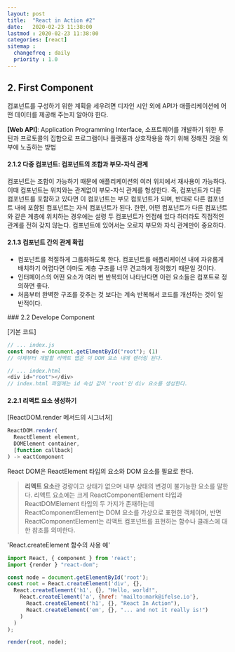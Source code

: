 ```yaml
---
layout: post
title:  "React in Action #2"
date:   2020-02-23 11:38:00 
lastmod : 2020-02-23 11:38:00
categories: [react]
sitemap :
  changefreq : daily
  priority : 1.0
---
```


## 2. First Component
컴포넌트를 구성하기 위한 계획을 세우려면 디자인 시안 외에 API가 애플리케이션에 어떤 데이터를 제공해 주는지 알아야 한다.

**[Web API]**: Application Programming Interface,
소프트웨어를 개발하기 위한 루틴과 프로토콜의 집합으로 프로그램이나 플랫폼과 상호작용을 하기 위해 정해진 것을 외부에 노출하는 방법

#### 2.1.2 다중 컴포넌트: 컴포넌트의 조합과 부모-자식 관계
컴포넌트는 조합이 가능하기 때문에 애플리케이션의 여러 위치에서 재사용이 가능하다. 이때 컴포넌트는 위치와는 관계없이 부모-자식 관계를 형성한다. 즉, 컴포넌트가 다른 컴포넌트를 포함하고 있다면 이 컴포넌트는 부모 컴포넌트가 되며, 반대로 다른 컴포넌트 내에 포함된 컴포넌트는 자식 컴포넌트가 된다. 한편, 어떤 컴포넌트가 다른 컴포넌트와 같은 계층에 위치하는 경우에는 설령 두 컴포넌트가 인접해 있다 하더라도 직접적인 관계를 전혀 갖지 않는다. 컴포넌트에 있어서는 오로지 부모와 자식 관계만이 중요하다.

#### 2.1.3 컴포넌트 간의 관계 확립
+ 컴포넌트를 적절하게 그룹화하도록 한다. 컴포넌트를 애플리케이션 내에 자유롭게 배치하기 어렵다면 아마도 계층 구조를 너무 견고하게 정의했기 때문일 것이다.
+ 인터페이스의 어떤 요소가 여러 번 반복되어 나타난다면 이런 요소들은 컴포트로 정의하면 좋다.
+ 처음부터 완벽한 구조를 갖추는 것 보다는 계속 반복해서 코드를 개선하는 것이 일반적이다.

<div class="divider"></div>
### 2.2 Develope Component

[기본 코드]
```javascript
// ... index.js
const node = document.getElmentById("root"); (1)
// 이제부터 개발할 리액트 앱은 이 DOM 요소 내에 렌더링 된다.

// ... index.html
<div id="root"></div>
// index.html 파일에는 id 속성 값이 'root'인 div 요소를 생성한다.
```

#### 2.2.1 리액트 요소 생성하기

[ReactDOM.render 메서드의 시그너처]
```javascript
ReactDOM.render(
  ReactElement element,
  DOMElement container,
  [function callback]
) -> eactComponent
```

React DOM은 ReactElement 타입의 요소와 DOM 요소를 필요로 한다.
> **리액트 요소**란 경량이고 상태가 없으며 내부 상태의 변경이 불가능한 요소를 말한다.
리액트 요소에는 크게 ReactComponentElement 타입과 ReactDOMElement 타입의 두 가지가 존재하는데 ReactComponentElement는 DOM 요소를 가상으로 표현한 객체이며, 반면 ReactComponentElement는 리액트 컴포넌트를 표현하는 함수나 클래스에 대한 참조를 의미한다.

'React.createElement 함수의 사용 예'
```javascript
import React, { component } from 'react';
import {render } "react-dom";

const node = document.getElementById('root');
const root = React.createElement('div', {},
  React.createElement('h1', {}, "Hello, world!",
    React.createElement('a', {href: 'mailto:mark@ifelse.io'},
      React.createElement('h1', {}, "React In Action"),
      React.createElement('em', {}, "... and not it really is!")
    )
  )
);

render(root, node);
```









